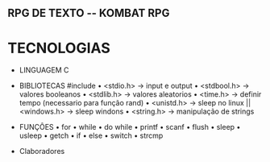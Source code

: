 ## RPG DE TEXTO -- KOMBAT RPG

# TECNOLOGIAS
 - LINGUAGEM C
 - BIBLIOTECAS #include
    • <stdio.h> -> input e output
    • <stdbool.h> -> valores booleanos
    • <stdlib.h> -> valores aleatorios
    • <time.h> -> definir tempo (necessario para função rand)
    • <unistd.h> -> sleep no linux || <windows.h> -> sleep windons
    • <string.h> -> manipulação de strings

 - FUNÇÔES
    • for
    • while
    • do while
    • printf
    • scanf
    • flush
    • sleep
    • usleep
    • getch
    • if
    • else
    • switch
    • strcmp
 - Claboradores

